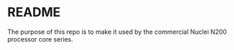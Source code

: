 # README #


The purpose of this repo is to make it used by the commercial Nuclei N200 processor core series. 

